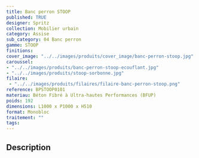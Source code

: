 ```yaml
---
title: Banc perron STOOP 
published: TRUE
designer: Spritz
collection: Mobilier urbain
category: Assise
sub_category: 04 Banc perron
gamme: STOOP
finitions: 
cover_image: "../../images/produits/cover_image/banc-perron-stoop.jpg"
caroussel: 
- "../../images/produits/banc-perron-stoop-ecouflant.jpg"
- "../../images/produits/stoop-sorbonne.jpg"
filaire: 
 - "../../images/produits/filaires/filaire-banc-perron-stoop.png"
reference: BPSTOOP0101
materiau: Béton Fibré à Ultra-hautes Performances (BFUP)
poids: 192
dimensions: L1000 x P1000 x H510 
format: Monobloc
traitement: ""
tags: 
---
```


## Description
